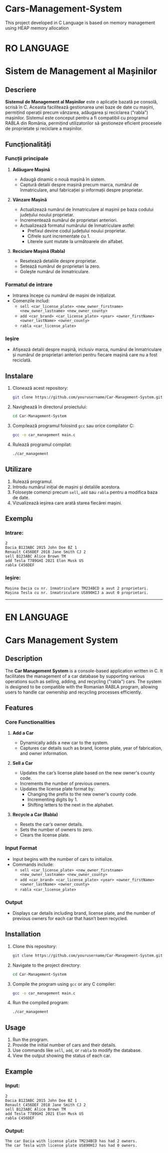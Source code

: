 # Cars-Management-System
This project developed in C Language is based on memory management using HEAP memory allocation 

# RO LANGUAGE 

# Sistem de Management al Mașinilor

## Descriere
**Sistemul de Management al Mașinilor** este o aplicație bazată pe consolă, scrisă în C. Aceasta facilitează gestionarea unei baze de date cu mașini, permițind operații precum vânzarea, adăugarea și reciclarea ("rabla") mașinilor. Sistemul este conceput pentru a fi compatibil cu programul RABLA din România, permițind utilizatorilor să gestioneze eficient procesele de proprietate și reciclare a mașinilor.

## Funcționalități

### Funcții principale
1. **Adăugare Mașină**
   - Adaugă dinamic o nouă mașină în sistem.
   - Captură detalii despre mașină precum marca, numărul de înmatriculare, anul fabricației și informații despre proprietar.

2. **Vânzare Mașină**
   - Actualizează numărul de înmatriculare al mașinii pe baza codului județului noului proprietar.
   - Incrementează numărul de proprietari anteriori.
   - Actualizează formatul numărului de înmatriculare astfel:
     - Prefixul devine codul județului noului proprietar.
     - Cifrele sunt incrementate cu 1.
     - Literele sunt mutate la următoarele din alfabet.

3. **Reciclare Mașină (Rabla)**
   - Resetează detaliile despre proprietar.
   - Setează numărul de proprietari la zero.
   - Golește numărul de înmatriculare.

### Formatul de intrare
- Intrarea începe cu numărul de mașini de inițializat.
- Comenzile includ:
  - `sell <car_license_plate> <new_owner_firstname> <new_owner_lastname> <new_owner_county>`
  - `add <car_brand> <car_license_plate> <year> <owner_firstName> <owner_lastName> <owner_county>`
  - `rabla <car_license_plate>`

### Ieșire
- Afișează detalii despre mașină, inclusiv marca, numărul de înmatriculare și numărul de proprietari anteriori pentru fiecare mașină care nu a fost reciclată.

## Instalare
1. Clonează acest repository:
   ```bash
   git clone https://github.com/yourusername/Car-Management-System.git
   ```
2. Navighează în directorul proiectului:
   ```bash
   cd Car-Management-System
   ```
3. Compilează programul folosind `gcc` sau orice compilator C:
   ```bash
   gcc -o car_management main.c
   ```
4. Rulează programul compilat:
   ```bash
   ./car_management
   ```

## Utilizare
1. Rulează programul.
2. Introdu numărul inițial de mașini și detaliile acestora.
3. Folosește comenzi precum `sell`, `add` sau `rabla` pentru a modifica baza de date.
4. Vizualizează ieșirea care arată starea fiecărei mașini.

## Exemplu
### Intrare:
```plaintext
2
Dacia B123ABC 2015 John Doe BZ 1
Renault C456DEF 2018 Jane Smith CJ 2
sell B123ABC Alice Brown TM
add Tesla T789GHI 2021 Elon Musk US
rabla C456DEF
```

### Ieșire:
```plaintext
Mașina Dacia cu nr. înmatriculare TM234BCD a avut 2 proprietari.
Mașina Tesla cu nr. înmatriculare US890HIJ a avut 0 proprietari.
```

---

# EN LANGUAGE
# Cars Management System

## Description
The **Car Management System** is a console-based application written in C. It facilitates the management of a car database by supporting various operations such as selling, adding, and recycling ("rabla") cars. The system is designed to be compatible with the Romanian RABLA program, allowing users to handle car ownership and recycling processes efficiently.

## Features

### Core Functionalities
1. **Add a Car**
   - Dynamically adds a new car to the system.
   - Captures car details such as brand, license plate, year of fabrication, and owner information.

2. **Sell a Car**
   - Updates the car’s license plate based on the new owner's county code.
   - Increments the number of previous owners.
   - Updates the license plate format by:
     - Changing the prefix to the new owner's county code.
     - Incrementing digits by 1.
     - Shifting letters to the next in the alphabet.

3. **Recycle a Car (Rabla)**
   - Resets the car’s owner details.
   - Sets the number of owners to zero.
   - Clears the license plate.

### Input Format
- Input begins with the number of cars to initialize.
- Commands include:
  - `sell <car_license_plate> <new_owner_firstname> <new_owner_lastname> <new_owner_county>`
  - `add <car_brand> <car_license_plate> <year> <owner_firstName> <owner_lastName> <owner_county>`
  - `rabla <car_license_plate>`

### Output
- Displays car details including brand, license plate, and the number of previous owners for each car that hasn’t been recycled.

## Installation
1. Clone this repository:
   ```bash
   git clone https://github.com/yourusername/Car-Management-System.git
   ```
2. Navigate to the project directory:
   ```bash
   cd Car-Management-System
   ```
3. Compile the program using `gcc` or any C compiler:
   ```bash
   gcc -o car_management main.c
   ```
4. Run the compiled program:
   ```bash
   ./car_management
   ```

## Usage
1. Run the program.
2. Provide the initial number of cars and their details.
3. Use commands like `sell`, `add`, or `rabla` to modify the database.
4. View the output showing the status of each car.

## Example
### Input:
```plaintext
2
Dacia B123ABC 2015 John Doe BZ 1
Renault C456DEF 2018 Jane Smith CJ 2
sell B123ABC Alice Brown TM
add Tesla T789GHI 2021 Elon Musk US
rabla C456DEF
```

### Output:
```plaintext
The car Dacia with license plate TM234BCD has had 2 owners.
The car Tesla with license plate US890HIJ has had 0 owners.
```





